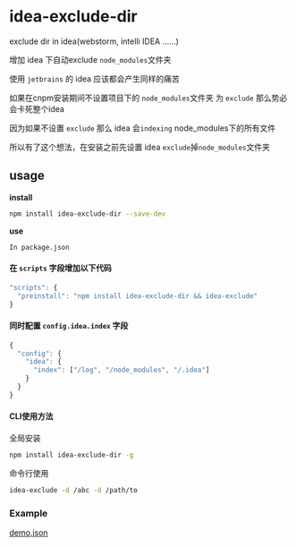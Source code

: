 # idea-exclude-dir

exclude dir in idea(webstorm, intelli IDEA ......)

增加 idea 下自动exclude `node_modules`文件夹

使用 `jetbrains` 的 idea 应该都会产生同样的痛苦

如果在cnpm安装期间不设置项目下的 `node_modules`文件夹 为 `exclude` 那么势必会卡死整个idea

因为如果不设置 `exclude` 那么 idea 会`indexing` node_modules下的所有文件

所以有了这个想法，在安装之前先设置 idea `exclude`掉`node_modules`文件夹

## usage


**install**

```bash
npm install idea-exclude-dir --save-dev
```

**use**

`In package.json`

#### 在 `scripts` 字段增加以下代码

```js
"scripts": {
  "preinstall": "npm install idea-exclude-dir && idea-exclude"
}
```


#### 同时配置 `config.idea.index` 字段

```js
{
  "config": {
    "idea": {
      "index": ["/log", "/node_modules", "/.idea"]
    }
  }
}
```


#### CLI使用方法

全局安装

```bash
npm install idea-exclude-dir -g
```

命令行使用

```bash
idea-exclude -d /abc -d /path/to
```



### Example

[demo.json](demo.json)